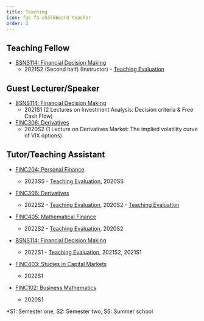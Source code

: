 ```yaml
---
title: Teaching
icon: fas fa-chalkboard-teacher
order: 2
---
```

## Teaching Fellow
- [BSNS114: Financial Decision Making](https://www.otago.ac.nz/courses/papers/index.html?papercode=BSNS114)
  - 2021S2 (Second half) (Instructor) - [Teaching Evaluation](https://drive.google.com/file/d/1Y1b8Tst--ju_oLJWVyiuzAuOuNV80Out/view)

## Guest Lecturer/Speaker
- [BSNS114: Financial Decision Making](https://www.otago.ac.nz/courses/papers/index.html?papercode=BSNS114)
  - 2021S1 (2 Lectures on Investment Analysis: Decision criteria & Free Cash Flow)
- [FINC306: Derivatives](https://www.otago.ac.nz/courses/papers/index.html?papercode=FINC306)
  - 2020S2 (1 Lecture on Derivatives Market: The implied volatility curve of VIX options) 

## Tutor/Teaching Assistant
- [FINC204: Personal Finance](https://www.otago.ac.nz/courses/papers/index.html?papercode=FINC204)
  - 2023SS - [Teaching Evaluation](https://drive.google.com/file/d/1rs58F2kYawHFwbOAxyUONqge2zPHDpD8/view?usp=sharing), 2020SS

- [FINC306: Derivatives](https://www.otago.ac.nz/courses/papers/index.html?papercode=FINC306)
  - 2022S2 - [Teaching Evaluation](https://drive.google.com/file/d/1KLymNTRFYZd7T_wsO54RvcEfv2AhMGrx/view?usp=sharing), 2020S2 - [Teaching Evaluation](https://drive.google.com/file/d/11hvimN_nLGWxnis6um4cUFIDs-OG6YEr/view)

- [FINC405: Mathematical Finance](https://www.otago.ac.nz/courses/papers/index.html?papercode=FINC405)
  - 2022S2 - [Teaching Evaluation](https://drive.google.com/file/d/1cl7i3jdviubl4fhKdfZdjL-tr0DZhp41/view?usp=sharing), 2020S2

- [BSNS114: Financial Decision Making](https://www.otago.ac.nz/courses/papers/index.html?papercode=BSNS114)
  - 2022S1 - [Teaching Evaluation](https://drive.google.com/file/d/1M6IfuBeOD4A2NfztceQakSshLs6vCLpA/view?usp=sharing), 2021S2, 2021S1

- [FINC403: Studies in Capital Markets](https://www.otago.ac.nz/courses/papers/index.html?papercode=FINC403)
  - 2022S1

- [FINC102: Business Mathematics](https://www.otago.ac.nz/courses/papers/index.html?papercode=FINC102)
  - 2020S1

*S1: Semester one, S2: Semester two, SS: Summer school
